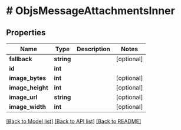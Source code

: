 # # ObjsMessageAttachmentsInner

## Properties

Name | Type | Description | Notes
------------ | ------------- | ------------- | -------------
**fallback** | **string** |  | [optional]
**id** | **int** |  |
**image_bytes** | **int** |  | [optional]
**image_height** | **int** |  | [optional]
**image_url** | **string** |  | [optional]
**image_width** | **int** |  | [optional]

[[Back to Model list]](../../README.md#models) [[Back to API list]](../../README.md#endpoints) [[Back to README]](../../README.md)
